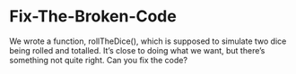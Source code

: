 # Fix-The-Broken-Code
We wrote a function, rollTheDice(), which is supposed to simulate two dice being rolled and totalled. It’s close to doing what we want, but there’s something not quite right. Can you fix the code?
